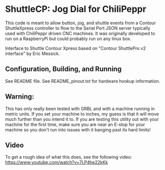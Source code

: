 
# ShuttleCP: Jog Dial for ChiliPeppr

This code is meant to allow button, jog, and shuttle events from a Contour ShuttleXpress controller to flow to the Serial Port JSON server typically used with ChiliPeppr driven CNC machines. It was originally developed to run on a RaspberryPi but could probably run on any linux box.

Interface to Shuttle Contour Xpress based on "Contour ShuttlePro v2 interface" by Eric Messick.

## Configuration, Building, and Running
See README file.  See README_pinout.txt for hardware hookup information.

## Warning:
This has only really been tested with GRBL and with a machine running in metric units.  If you set your machine to inches, my guess is that it will move much further than you intend it to.  If you are testing this utility out with your machine for the first time, make sure you are near an E-stop for your machine so you don't run into issues with it banging past its hard limits!

## Video
To get a rough idea of what this does, see the following video:  https://www.youtube.com/watch?v=7LP4he22kKk
